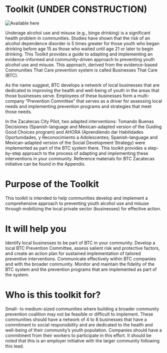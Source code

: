 # Toolkit (UNDER CONSTRUCTION)

![Available here](https://test-toolkit.netlify.app)

Underage alcohol use and misuse (e.g., binge drinking)  is a significant health problem in communities. Studies have shown that the risk of an alcohol dependence disorder is 5 times greater for those youth who began drinking before age 15  as those who waited until age 21 or later to begin drinking. This Toolkit provides a guide to adapting and implementing an evidence-informed and community-driven approach to preventing youth alcohol use and misuse. This approach, derived from the evidence-based Communities That Care prevention system is called Businesses That Care (BTC). 

As the name suggest, BTC develops a network of local businesses that are dedicated to improving the health and well-being of youth in the areas that those businesses serve. Employees of these businesses form a multi-company “Prevention Committee” that serves as a driver for assessing local needs and implementing prevention programs and strategies that meet those needs.

In the Zacatecas City Pilot, two adapted interventions: Tomando Buenas Decisiones (Spanish-language and Mexican-adapted version of the Guiding Good Choices program) and AHORA (Aprendiendo dar Habilidades Oportunidades, y Reconocimiento a Adolescentes; Spanish-language and Mexican-adapted version of the Social Development Strategy) were implemented as part of the BTC system there.   This toolkit provides a step-by-step approach to the process of adapting and implementing these interventions in your community. Reference materials for BTC Zacatecas initiative can be found in the Appendix.

# Purpose of the Toolkit

This toolkit is intended to help communities develop and implement a comprehensive approach to preventing youth alcohol use and misuse through mobilizing the local private sector (businesses) for effective action.

# It will help you 

Identify local businesses to be part of BTC in your community.
Develop a local BTC Prevention Committee, assess salient risk and protective factors, and create an action plan for sustained implementation of tailored preventive interventions.
Communicate effectively within BTC companies and with the broader community. 
Monitor and maintain the fidelity of the BTC system and the prevention programs that are implemented as part of the system.

# Who is this toolkit for?

Small- to medium-sized communities where building a broader community prevention coalition may not be feasible or difficult to implement. These communities should have a network of 4 to 8 businesses that have a commitment to social responsibility and are dedicated to the health and well-being of their community’s youth population. Companies should have a commitment from their workers to participate in this effort. It should be noted that this is an employer initiative with the larger community following this lead.
